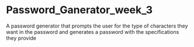 # Password_Ganerator_week_3

A password generator that prompts the user for the type of characters they want in the password and generates a password with the specifications they provide
